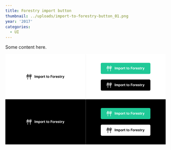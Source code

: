 ```yaml
---
title: Forestry import button
thumbnail: ../uploads/import-to-forestry-button_01.png
year: '2017'
categories:
  - UI
---
```


Some content here.

![](../uploads/import-to-forestry-button_01.png)
